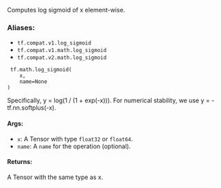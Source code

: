 
Computes log sigmoid of x element-wise.
### Aliases:
- `tf.compat.v1.log_sigmoid`
- `tf.compat.v1.math.log_sigmoid`
- `tf.compat.v2.math.log_sigmoid`

```
 tf.math.log_sigmoid(
    x,
    name=None
)
```

Specifically, y = log(1 / (1 + exp(-x))). For numerical stability, we use y = -tf.nn.softplus(-x).
#### Args:
- `x`: A Tensor with type `float32` or `float64`.
- `name`: A `name` for the operation (optional).
#### Returns:

A Tensor with the same type as x.
